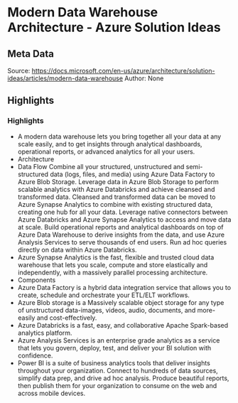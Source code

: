 # Modern Data Warehouse Architecture - Azure Solution Ideas

## Meta Data

Source:  https://docs.microsoft.com/en-us/azure/architecture/solution-ideas/articles/modern-data-warehouse 
Author: None

## Highlights

### Highlights

- A modern data warehouse lets you bring together all your data at any scale easily, and to get insights through analytical dashboards, operational reports, or advanced analytics for all your users.
- Architecture
- Data Flow
  Combine all your structured, unstructured and semi-structured data (logs, files, and media) using Azure Data Factory to Azure Blob Storage.
  Leverage data in Azure Blob Storage to perform scalable analytics with Azure Databricks and achieve cleansed and transformed data.
  Cleansed and transformed data can be moved to Azure Synapse Analytics to combine with existing structured data, creating one hub for all your data. Leverage native connectors between Azure Databricks and Azure Synapse Analytics to access and move data at scale.
  Build operational reports and analytical dashboards on top of Azure Data Warehouse to derive insights from the data, and use Azure Analysis Services to serve thousands of end users.
  Run ad hoc queries directly on data within Azure Databricks.
- Azure Synapse Analytics is the fast, flexible and trusted cloud data warehouse that lets you scale, compute and store elastically and independently, with a massively parallel processing architecture.
- Components
- Azure Data Factory is a hybrid data integration service that allows you to create, schedule and orchestrate your ETL/ELT workflows.
- Azure Blob storage is a Massively scalable object storage for any type of unstructured data-images, videos, audio, documents, and more-easily and cost-effectively.
- Azure Databricks is a fast, easy, and collaborative Apache Spark-based analytics platform.
- Azure Analysis Services is an enterprise grade analytics as a service that lets you govern, deploy, test, and deliver your BI solution with confidence.
- Power BI is a suite of business analytics tools that deliver insights throughout your organization. Connect to hundreds of data sources, simplify data prep, and drive ad hoc analysis. Produce beautiful reports, then publish them for your organization to consume on the web and across mobile devices.
